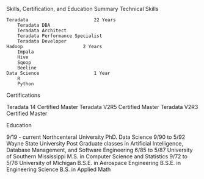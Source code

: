Skills, Certification, and Education Summary
Technical Skills
	
	Teradata						22 Years
		Teradata DBA
		Teradata Architect		
		Teradata Performance Specialist
		Teradata Developer
	Hadoop						2 Years
		Impala
		Hive
		Sqoop
		Beeline
	Data Science					1 Year
		R
		Python

Certifications

Teradata 14 Certified Master
Teradata V2R5 Certified Master
Teradata V2R3 Certified Master


Education
		
9/19 - current		Northcenteral University
			PhD. Data Science
9/90 to 5/92		Wayne State University
			Post Graduate classes in Artificial Intelligence,
			Database Management, and Software Engineering
6/85 to 5/87		University of Southern Mississippi
			M.S. in Computer Science and Statistics
9/72 to 5/76		University of Michigan
			B.S.E. in Aerospace Engineering
			B.S.E. in Engineering Science
				B.S.    in Applied Math

